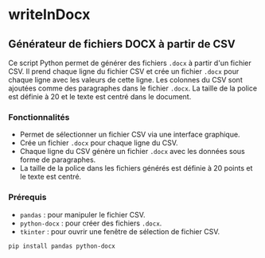 # writeInDocx

## Générateur de fichiers DOCX à partir de CSV

Ce script Python permet de générer des fichiers `.docx` à partir d'un fichier CSV. Il prend chaque ligne du fichier CSV et crée un fichier `.docx` pour chaque ligne avec les valeurs de cette ligne. Les colonnes du CSV sont ajoutées comme des paragraphes dans le fichier `.docx`. La taille de la police est définie à 20 et le texte est centré dans le document.

### Fonctionnalités
- Permet de sélectionner un fichier CSV via une interface graphique.
- Crée un fichier `.docx` pour chaque ligne du CSV.
- Chaque ligne du CSV génère un fichier `.docx` avec les données sous forme de paragraphes.
- La taille de la police dans les fichiers générés est définie à 20 points et le texte est centré.

### Prérequis
- `pandas` : pour manipuler le fichier CSV.
- `python-docx` : pour créer des fichiers `.docx`.
- `tkinter` : pour ouvrir une fenêtre de sélection de fichier CSV.

```bash
pip install pandas python-docx
